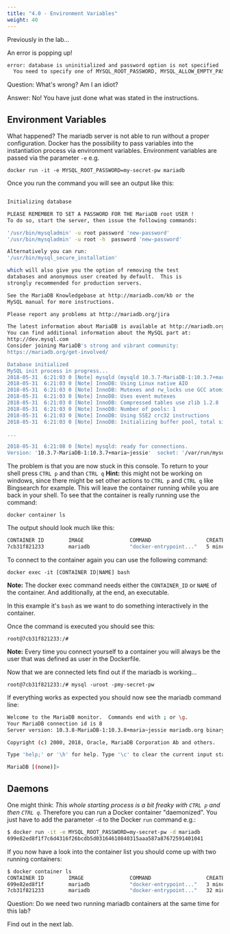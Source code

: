 ```yaml
---
title: "4.0 - Environment Variables"
weight: 40
---
```



Previously in the lab...

An error is popping up!

```bash
error: database is uninitialized and password option is not specified
  You need to specify one of MYSQL_ROOT_PASSWORD, MYSQL_ALLOW_EMPTY_PASSWORD and MYSQL_RANDOM_ROOT_PASSWORD
```

Question: What's wrong? Am I an idiot?

Answer: No! You have just done what was stated in the instructions.

## Environment Variables

What happened?
The mariadb server is not able to run without a proper configuration. Docker has the possibility to pass variables into the instantiation process via environment variables.
Environment variables are passed via the parameter `-e` e.g.

`docker run -it -e MYSQL_ROOT_PASSWORD=my-secret-pw mariadb`

Once you run the command you will see an output like this:

```bash

Initializing database

PLEASE REMEMBER TO SET A PASSWORD FOR THE MariaDB root USER !
To do so, start the server, then issue the following commands:

'/usr/bin/mysqladmin' -u root password 'new-password'
'/usr/bin/mysqladmin' -u root -h  password 'new-password'

Alternatively you can run:
'/usr/bin/mysql_secure_installation'

which will also give you the option of removing the test
databases and anonymous user created by default.  This is
strongly recommended for production servers.

See the MariaDB Knowledgebase at http://mariadb.com/kb or the
MySQL manual for more instructions.

Please report any problems at http://mariadb.org/jira

The latest information about MariaDB is available at http://mariadb.org/.
You can find additional information about the MySQL part at:
http://dev.mysql.com
Consider joining MariaDB's strong and vibrant community:
https://mariadb.org/get-involved/

Database initialized
MySQL init process in progress...
2018-05-31  6:21:03 0 [Note] mysqld (mysqld 10.3.7-MariaDB-1:10.3.7+maria~jessie) starting as process 101 ...
2018-05-31  6:21:03 0 [Note] InnoDB: Using Linux native AIO
2018-05-31  6:21:03 0 [Note] InnoDB: Mutexes and rw_locks use GCC atomic builtins
2018-05-31  6:21:03 0 [Note] InnoDB: Uses event mutexes
2018-05-31  6:21:03 0 [Note] InnoDB: Compressed tables use zlib 1.2.8
2018-05-31  6:21:03 0 [Note] InnoDB: Number of pools: 1
2018-05-31  6:21:03 0 [Note] InnoDB: Using SSE2 crc32 instructions
2018-05-31  6:21:03 0 [Note] InnoDB: Initializing buffer pool, total size = 256M, instances = 1, chunk size = 128M

...

2018-05-31  6:21:08 0 [Note] mysqld: ready for connections.
Version: '10.3.7-MariaDB-1:10.3.7+maria~jessie'  socket: '/var/run/mysqld/mysqld.sock'  port: 3306  mariadb.org binary distribution
```

The problem is that you are now stuck in this console.
To return to your shell press `CTRL p` and than `CTRL q` **Hint:** this might not be working on windows, since there might be set other actions to `CTRL p` and `CTRL q` like Bingsearch for example.
This will leave the container running while you are back in your shell. To see that the container is really running use the command:

`docker container ls`

The output should look much like this:

```bash
CONTAINER ID        IMAGE               COMMAND                  CREATED             STATUS              PORTS               NAMES
7cb31f821233        mariadb             "docker-entrypoint..."   5 minutes ago       Up 5 minutes        3306/tcp            upbeat_blackwell
```

To connect to the container again you can use the following command:

`docker exec -it [CONTAINER ID|NAME] bash`

**Note:** The docker exec command needs either the `CONTAINER_ID` or `NAME` of the container. And additionally, at the end, an executable.

In this example it's `bash` as we want to do something interactively in the container.

Once the command is executed you should see this:

`root@7cb31f821233:/#`

**Note:** Every time you connect yourself to a container you will always be the user that was defined as user in the Dockerfile.

Now that we are connected lets find out if the mariadb is working...

`root@7cb31f821233:/# mysql -uroot -pmy-secret-pw`

If everything works as expected you should now see the mariadb command line:

```bash
Welcome to the MariaDB monitor.  Commands end with ; or \g.
Your MariaDB connection id is 8
Server version: 10.3.8-MariaDB-1:10.3.8+maria~jessie mariadb.org binary distribution

Copyright (c) 2000, 2018, Oracle, MariaDB Corporation Ab and others.

Type 'help;' or '\h' for help. Type '\c' to clear the current input statement.

MariaDB [(none)]>
```

## Daemons

One might think: *This whole starting process is a bit freaky with `CTRL p` and then `CTRL q`*.
Therefore you can run a Docker container "daemonized".
You just have to add the parameter `-d` to the Docker `run` command e.g.:

```bash
$ docker run -it -e MYSQL_ROOT_PASSWORD=my-secret-pw -d mariadb
699e82ed8f1f7c6d4316f26bcdb5d03164610840315aaa587a87672591401041

```

If you now have a look into the container list you should come up with two running containers:

```bash
$ docker container ls
CONTAINER ID        IMAGE               COMMAND                  CREATED             STATUS              PORTS               NAMES
699e82ed8f1f        mariadb             "docker-entrypoint..."   3 minutes ago       Up 3 minutes        3306/tcp            jolly_bardeen
7cb31f821233        mariadb             "docker-entrypoint..."   32 minutes ago      Up 32 minutes       3306/tcp            upbeat_blackwell
```

Question: Do we need two running mariadb containers at the same time for this lab?

Find out in the next lab.